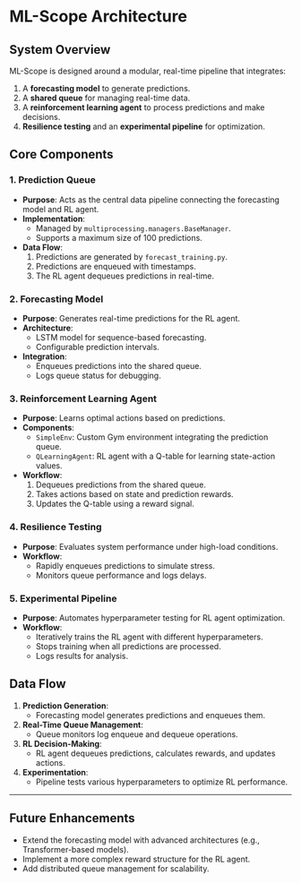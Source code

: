 
# ML-Scope Architecture

## System Overview

ML-Scope is designed around a modular, real-time pipeline that integrates:
1. A **forecasting model** to generate predictions.
2. A **shared queue** for managing real-time data.
3. A **reinforcement learning agent** to process predictions and make decisions.
4. **Resilience testing** and an **experimental pipeline** for optimization.

## Core Components

### 1. Prediction Queue
- **Purpose**: Acts as the central data pipeline connecting the forecasting model and RL agent.
- **Implementation**:
  - Managed by `multiprocessing.managers.BaseManager`.
  - Supports a maximum size of 100 predictions.
- **Data Flow**:
  1. Predictions are generated by `forecast_training.py`.
  2. Predictions are enqueued with timestamps.
  3. The RL agent dequeues predictions in real-time.

### 2. Forecasting Model
- **Purpose**: Generates real-time predictions for the RL agent.
- **Architecture**:
  - LSTM model for sequence-based forecasting.
  - Configurable prediction intervals.
- **Integration**:
  - Enqueues predictions into the shared queue.
  - Logs queue status for debugging.

### 3. Reinforcement Learning Agent
- **Purpose**: Learns optimal actions based on predictions.
- **Components**:
  - `SimpleEnv`: Custom Gym environment integrating the prediction queue.
  - `QLearningAgent`: RL agent with a Q-table for learning state-action values.
- **Workflow**:
  1. Dequeues predictions from the shared queue.
  2. Takes actions based on state and prediction rewards.
  3. Updates the Q-table using a reward signal.

### 4. Resilience Testing
- **Purpose**: Evaluates system performance under high-load conditions.
- **Workflow**:
  - Rapidly enqueues predictions to simulate stress.
  - Monitors queue performance and logs delays.

### 5. Experimental Pipeline
- **Purpose**: Automates hyperparameter testing for RL agent optimization.
- **Workflow**:
  - Iteratively trains the RL agent with different hyperparameters.
  - Stops training when all predictions are processed.
  - Logs results for analysis.

## Data Flow

1. **Prediction Generation**:
   - Forecasting model generates predictions and enqueues them.
2. **Real-Time Queue Management**:
   - Queue monitors log enqueue and dequeue operations.
3. **RL Decision-Making**:
   - RL agent dequeues predictions, calculates rewards, and updates actions.
4. **Experimentation**:
   - Pipeline tests various hyperparameters to optimize RL performance.

---

## Future Enhancements
- Extend the forecasting model with advanced architectures (e.g., Transformer-based models).
- Implement a more complex reward structure for the RL agent.
- Add distributed queue management for scalability.
``` 
